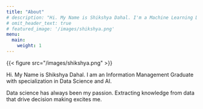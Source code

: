 ```yaml
---
title: "About"
# description: "Hi. My Name is Shikshya Dahal. I'm a Machine Learning Developer. Most of my works are focused on NLP and Conversational AI."
# omit_header_text: true
# featured_image: '/images/shikshya.png'
menu:
  main:
    weight: 1
---
```

{{< figure src="/images/shikshya.png" >}}

Hi. My Name is Shikshya Dahal. I am an Information Management Graduate with specialization in Data Science and AI.

Data science has always been my passion. Extracting knowledge from data that drive decision making excites me.
